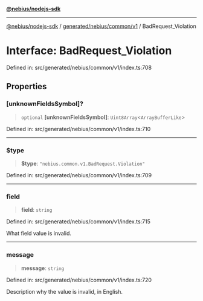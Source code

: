 [**@nebius/nodejs-sdk**](../../../../../README.md)

---

[@nebius/nodejs-sdk](../../../../../README.md) / [generated/nebius/common/v1](../README.md) / BadRequest_Violation

# Interface: BadRequest_Violation

Defined in: src/generated/nebius/common/v1/index.ts:708

## Properties

### \[unknownFieldsSymbol\]?

> `optional` **\[unknownFieldsSymbol\]**: `Uint8Array`\<`ArrayBufferLike`\>

Defined in: src/generated/nebius/common/v1/index.ts:710

---

### $type

> **$type**: `"nebius.common.v1.BadRequest.Violation"`

Defined in: src/generated/nebius/common/v1/index.ts:709

---

### field

> **field**: `string`

Defined in: src/generated/nebius/common/v1/index.ts:715

What field value is invalid.

---

### message

> **message**: `string`

Defined in: src/generated/nebius/common/v1/index.ts:720

Description why the value is invalid, in English.
